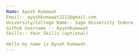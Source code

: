 ```yaml
---
Name: Ayush Kumawat
Email:- ayushkumawat2112@gmail.com
University/College Name:- Sage University Indore
Github Username :- AyushKumawat
Skills:- Your Skills (optional)

Hello my name is Ayush Kumawat.
---
```

